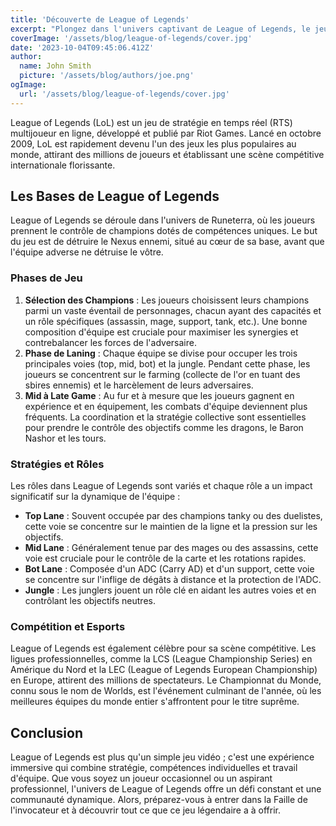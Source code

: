 ```yaml
---
title: 'Découverte de League of Legends'
excerpt: "Plongez dans l'univers captivant de League of Legends, le jeu de stratégie en temps réel de Riot Games. Apprenez-en plus sur les mécanismes de jeu, les champions et les stratégies pour maîtriser la Faille de l'invocateur."
coverImage: '/assets/blog/league-of-legends/cover.jpg'
date: '2023-10-04T09:45:06.412Z'
author:
  name: John Smith
  picture: '/assets/blog/authors/joe.png'
ogImage:
  url: '/assets/blog/league-of-legends/cover.jpg'
---
```


League of Legends (LoL) est un jeu de stratégie en temps réel (RTS) multijoueur en ligne, développé et publié par Riot Games. Lancé en octobre 2009, LoL est rapidement devenu l'un des jeux les plus populaires au monde, attirant des millions de joueurs et établissant une scène compétitive internationale florissante.

## Les Bases de League of Legends

League of Legends se déroule dans l'univers de Runeterra, où les joueurs prennent le contrôle de champions dotés de compétences uniques. Le but du jeu est de détruire le Nexus ennemi, situé au cœur de sa base, avant que l'équipe adverse ne détruise le vôtre.

### Phases de Jeu

1. **Sélection des Champions** : Les joueurs choisissent leurs champions parmi un vaste éventail de personnages, chacun ayant des capacités et un rôle spécifiques (assassin, mage, support, tank, etc.). Une bonne composition d'équipe est cruciale pour maximiser les synergies et contrebalancer les forces de l'adversaire.
2. **Phase de Laning** : Chaque équipe se divise pour occuper les trois principales voies (top, mid, bot) et la jungle. Pendant cette phase, les joueurs se concentrent sur le farming (collecte de l'or en tuant des sbires ennemis) et le harcèlement de leurs adversaires.
3. **Mid à Late Game** : Au fur et à mesure que les joueurs gagnent en expérience et en équipement, les combats d'équipe deviennent plus fréquents. La coordination et la stratégie collective sont essentielles pour prendre le contrôle des objectifs comme les dragons, le Baron Nashor et les tours.

### Stratégies et Rôles

Les rôles dans League of Legends sont variés et chaque rôle a un impact significatif sur la dynamique de l'équipe :

- **Top Lane** : Souvent occupée par des champions tanky ou des duelistes, cette voie se concentre sur le maintien de la ligne et la pression sur les objectifs.
- **Mid Lane** : Généralement tenue par des mages ou des assassins, cette voie est cruciale pour le contrôle de la carte et les rotations rapides.
- **Bot Lane** : Composée d'un ADC (Carry AD) et d'un support, cette voie se concentre sur l'inflige de dégâts à distance et la protection de l'ADC.
- **Jungle** : Les junglers jouent un rôle clé en aidant les autres voies et en contrôlant les objectifs neutres.

### Compétition et Esports

League of Legends est également célèbre pour sa scène compétitive. Les ligues professionnelles, comme la LCS (League Championship Series) en Amérique du Nord et la LEC (League of Legends European Championship) en Europe, attirent des millions de spectateurs. Le Championnat du Monde, connu sous le nom de Worlds, est l'événement culminant de l'année, où les meilleures équipes du monde entier s'affrontent pour le titre suprême.

## Conclusion

League of Legends est plus qu'un simple jeu vidéo ; c'est une expérience immersive qui combine stratégie, compétences individuelles et travail d'équipe. Que vous soyez un joueur occasionnel ou un aspirant professionnel, l'univers de League of Legends offre un défi constant et une communauté dynamique. Alors, préparez-vous à entrer dans la Faille de l'invocateur et à découvrir tout ce que ce jeu légendaire a à offrir.
